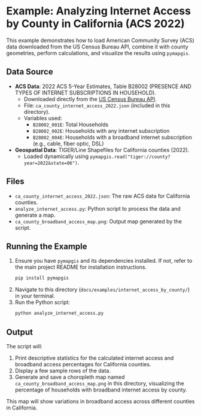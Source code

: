 # Example: Analyzing Internet Access by County in California (ACS 2022)

This example demonstrates how to load American Community Survey (ACS) data downloaded from the US Census Bureau API, combine it with county geometries, perform calculations, and visualize the results using `pymapgis`.

## Data Source

*   **ACS Data**: 2022 ACS 5-Year Estimates, Table B28002 (PRESENCE AND TYPES OF INTERNET SUBSCRIPTIONS IN HOUSEHOLD).
    *   Downloaded directly from the [US Census Bureau API](https://api.census.gov/data).
    *   File: `ca_county_internet_access_2022.json` (included in this directory).
    *   Variables used:
        *   `B28002_001E`: Total Households
        *   `B28002_002E`: Households with any internet subscription
        *   `B28002_004E`: Households with a broadband internet subscription (e.g., cable, fiber optic, DSL)
*   **Geospatial Data**: TIGER/Line Shapefiles for California counties (2022).
    *   Loaded dynamically using `pymapgis.read("tiger://county?year=2022&state=06")`.

## Files

*   `ca_county_internet_access_2022.json`: The raw ACS data for California counties.
*   `analyze_internet_access.py`: Python script to process the data and generate a map.
*   `ca_county_broadband_access_map.png`: Output map generated by the script.

## Running the Example

1.  Ensure you have `pymapgis` and its dependencies installed. If not, refer to the main project README for installation instructions.
    ```bash
    pip install pymapgis
    ```
2.  Navigate to this directory (`docs/examples/internet_access_by_county/`) in your terminal.
3.  Run the Python script:
    ```bash
    python analyze_internet_access.py
    ```

## Output

The script will:
1.  Print descriptive statistics for the calculated internet access and broadband access percentages for California counties.
2.  Display a few sample rows of the data.
3.  Generate and save a choropleth map named `ca_county_broadband_access_map.png` in this directory, visualizing the percentage of households with broadband internet access by county.

This map will show variations in broadband access across different counties in California.
